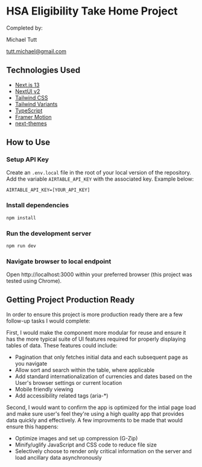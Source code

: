 # HSA Eligibility Take Home Project

Completed by:

Michael Tutt

tutt.michael@gmail.com

## Technologies Used

- [Next.js 13](https://nextjs.org/docs/getting-started)
- [NextUI v2](https://nextui.org/)
- [Tailwind CSS](https://tailwindcss.com/)
- [Tailwind Variants](https://tailwind-variants.org)
- [TypeScript](https://www.typescriptlang.org/)
- [Framer Motion](https://www.framer.com/motion/)
- [next-themes](https://github.com/pacocoursey/next-themes)

## How to Use

### Setup API Key

Create an `.env.local` file in the root of your local version of the repository. Add the variable `AIRTABLE_API_KEY` with the associated key. Example below:

```
AIRTABLE_API_KEY=[YOUR_API_KEY]
```

### Install dependencies

```bash
npm install
```

### Run the development server

```bash
npm run dev
```

### Navigate browser to local endpoint

Open http://localhost:3000 within your preferred browser (this project was tested using Chrome).

## Getting Project Production Ready

In order to ensure this project is more production ready there are a few follow-up tasks I would complete:

First, I would make the component more modular for reuse and ensure it has the more typical suite of UI features required for properly displaying tables of data. These features could include:

- Pagination that only fetches initial data and each subsequent page as you navigate
- Allow sort and search within the table, where applicable
- Add standard internationalization of currencies and dates based on the User's browser settings or current location
- Mobile friendly viewing
- Add accessibility related tags (aria-\*)

Second, I would want to confirm the app is optimized for the intial page load and make sure user's feel they're using a high quality app that provides data quickly and effectively. A few improvments to be made that would ensure this happens:

- Optimize images and set up compression (G-Zip)
- Minify/uglify JavaScript and CSS code to reduce file size
- Selectively choose to render only critical information on the server and load ancillary data asynchronously

